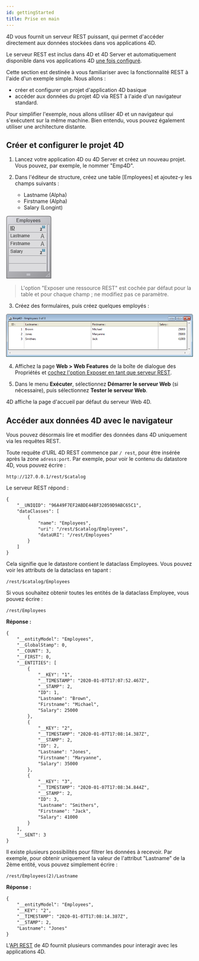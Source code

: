 ```yaml
---
id: gettingStarted
title: Prise en main
---
```


4D vous fournit un serveur REST puissant, qui permet d'accéder directement aux données stockées dans vos applications 4D.

Le serveur REST est inclus dans 4D et 4D Server et automatiquement disponible dans vos applications 4D [une fois configuré](configuration.md).

Cette section est destinée à vous familiariser avec la fonctionnalité REST à l'aide d'un exemple simple. Nous allons :
- créer et configurer un projet d'application 4D basique
- accéder aux données du projet 4D via REST à l'aide d'un navigateur standard.

Pour simplifier l'exemple, nous allons utiliser 4D et un navigateur qui s'exécutent sur la même machine. Bien entendu, vous pouvez également utiliser une architecture distante.



## Créer et configurer le projet 4D

1. Lancez votre application 4D ou 4D Server et créez un nouveau projet. Vous pouvez, par exemple, le nommer "Emp4D".

2. Dans l'éditeur de structure, créez une table [Employees] et ajoutez-y les champs suivants :
    - Lastname (Alpha)
    - Firstname (Alpha)
    - Salary (Longint)

![](../assets/en/REST/getstarted1.png)

> L'option "Exposer une ressource REST" est cochée par défaut pour la table et pour chaque champ ; ne modifiez pas ce paramètre.

3. Créez des formulaires, puis créez quelques employés :

![](../assets/en/REST/getstarted2.png)

4. Affichez la page **Web > Web Features** de la boîte de dialogue des Propriétés et [cochez l'option Exposer en tant que serveur REST](configuration.md#starting-the-rest-server).

5. Dans le menu **Exécuter**, sélectionnez **Démarrer le serveur Web** (si nécessaire), puis sélectionnez **Tester le serveur Web**.

4D affiche la page d'accueil par défaut du serveur Web 4D.


## Accéder aux données 4D avec le navigateur

Vous pouvez désormais lire et modifier des données dans 4D uniquement via les requêtes REST.

Toute requête d'URL 4D REST commence par `/ rest`, pour être insérée après la zone `adress:port`. Par exemple, pour voir le contenu du datastore 4D, vous pouvez écrire :

```
http://127.0.0.1/rest/$catalog
```

Le serveur REST répond :

```
{
    "__UNIQID": "96A49F7EF2ABDE44BF32059D9ABC65C1",
    "dataClasses": [
        {
            "name": "Employees",
            "uri": "/rest/$catalog/Employees",
            "dataURI": "/rest/Employees"
        }
    ]
}
```

Cela signifie que le datastore contient le dataclass Employees. Vous pouvez voir les attributs de la dataclass en tapant :

```
/rest/$catalog/Employees
```

Si vous souhaitez obtenir toutes les entités de la dataclass Employee, vous pouvez écrire :

```
/rest/Employees
```

**Réponse :**

```
{
    "__entityModel": "Employees",
    "__GlobalStamp": 0,
    "__COUNT": 3,
    "__FIRST": 0,
    "__ENTITIES": [
        {
            "__KEY": "1",
            "__TIMESTAMP": "2020-01-07T17:07:52.467Z",
            "__STAMP": 2,
            "ID": 1,
            "Lastname": "Brown",
            "Firstname": "Michael",
            "Salary": 25000
        },
        {
            "__KEY": "2",
            "__TIMESTAMP": "2020-01-07T17:08:14.387Z",
            "__STAMP": 2,
            "ID": 2,
            "Lastname": "Jones",
            "Firstname": "Maryanne",
            "Salary": 35000
        },
        {
            "__KEY": "3",
            "__TIMESTAMP": "2020-01-07T17:08:34.844Z",
            "__STAMP": 2,
            "ID": 3,
            "Lastname": "Smithers",
            "Firstname": "Jack",
            "Salary": 41000
        }
    ],
    "__SENT": 3
}
```

Il existe plusieurs possibilités pour filtrer les données à recevoir. Par exemple, pour obtenir uniquement la valeur de l'attribut "Lastname" de la 2ème entité, vous pouvez simplement écrire :

```
/rest/Employees(2)/Lastname
```

**Réponse :**

```
{
    "__entityModel": "Employees",
    "__KEY": "2",
    "__TIMESTAMP": "2020-01-07T17:08:14.387Z",
    "__STAMP": 2,
    "Lastname": "Jones"
}
```

L'[API REST](REST_requests.md) de 4D fournit plusieurs commandes pour interagir avec les applications 4D.  
